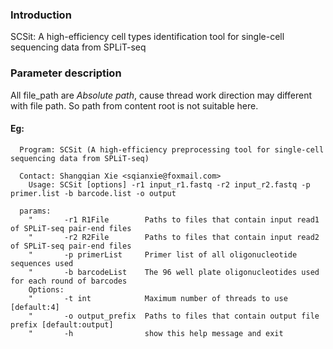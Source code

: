 ### Introduction

SCSit: A high-efficiency cell types identification tool for single-cell sequencing data from SPLiT-seq

### Parameter description
All file_path are *Absolute path*, cause thread work direction may different with
file path. So path from content root is not suitable here.

#### Eg: 
```angular2html
  Program: SCSit (A high-efficiency preprocessing tool for single-cell sequencing data from SPLiT-seq)
  
  Contact: Shangqian Xie <sqianxie@foxmail.com>
    Usage: SCSit [options] -r1 input_r1.fastq -r2 input_r2.fastq -p primer.list -b barcode.list -o output
    
  params:
    "       -r1 R1File        Paths to files that contain input read1 of SPLiT-seq pair-end files
    "       -r2 R2File        Paths to files that contain input read2 of SPLiT-seq pair-end files
    "       -p primerList     Primer list of all oligonucleotide sequences used
    "       -b barcodeList    The 96 well plate oligonucleotides used for each round of barcodes
    Options:
    "       -t int            Maximum number of threads to use [default:4]
    "       -o output_prefix  Paths to files that contain output file prefix [default:output]
    "       -h                show this help message and exit
```
